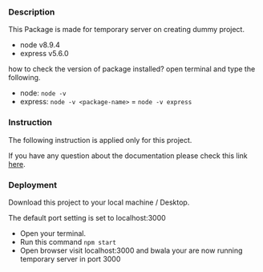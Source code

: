 ### Description
This Package is made for temporary server on creating dummy project.

- node v8.9.4
- express v5.6.0

how to check the version of package installed? open terminal and type the following.

- node: `node -v`
- express: `node -v <package-name>` = `node -v express`

### Instruction
The following instruction is applied only for this project. 

If you have any question about the documentation please check this link [here](https://expressjs.com/).

### Deployment
Download this project to your local machine / Desktop.

The default port setting is set to localhost:3000

- Open your terminal.
- Run this command `npm start`
- Open browser visit localhost:3000 and bwala your are now running temporary server in port 3000